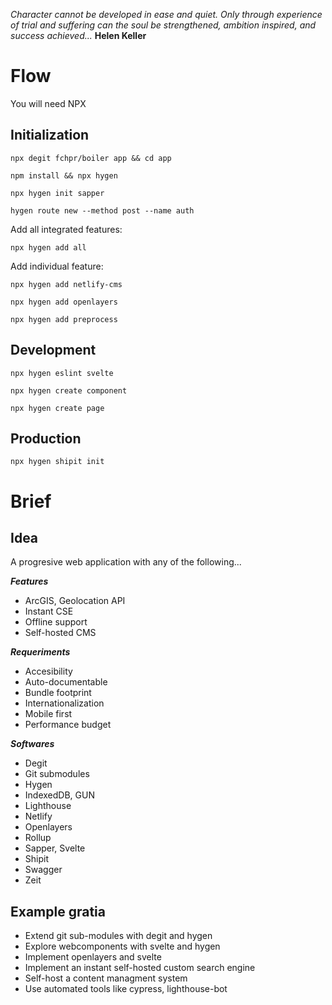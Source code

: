 _Character cannot be developed in ease and quiet. Only through experience of trial and suffering can the soul be strengthened, ambition inspired, and success achieved..._ **Helen Keller**
# Flow
You will need NPX
## Initialization
`npx degit fchpr/boiler app && cd app`

`npm install && npx hygen`

`npx hygen init sapper`

`hygen route new --method post --name auth`

Add all integrated features:

`npx hygen add all`

Add individual feature:

`npx hygen add netlify-cms`

`npx hygen add openlayers`

`npx hygen add preprocess`

## Development

`npx hygen eslint svelte`

`npx hygen create component`

`npx hygen create page`
## Production
`npx hygen shipit init`

# Brief
## Idea
A progresive web application with any of the following...

_**Features**_
 * ArcGIS, Geolocation API 
 * Instant CSE
 * Offline support
 * Self-hosted CMS
 
_**Requeriments**_
 * Accesibility
 * Auto-documentable
 * Bundle footprint
 * Internationalization
 * Mobile first
 * Performance budget
 
 _**Softwares**_
* Degit
* Git submodules
* Hygen
* IndexedDB, GUN
* Lighthouse
* Netlify
* Openlayers
* Rollup
* Sapper, Svelte
* Shipit
* Swagger
* Zeit

## Example gratia
* Extend git sub-modules with degit and hygen
* Explore webcomponents with svelte and hygen
* Implement openlayers and svelte
* Implement an instant self-hosted custom search engine
* Self-host a content managment system
* Use automated tools like cypress, lighthouse-bot
